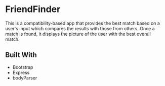 # FriendFinder

This is a compatibility-based app that provides the best match based on a user's input which compares the results with those from others. Once a match is found, it displays the picture of the user with the best overall match.

## Built With
* Bootstrap
* Express
* bodyParser
